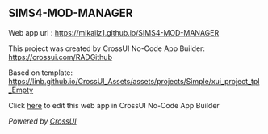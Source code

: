 ## SIMS4-MOD-MANAGER
Web app url : https://mikailz1.github.io/SIMS4-MOD-MANAGER

This project was created by CrossUI No-Code App Builder: https://crossui.com/RADGithub

Based on template: https://linb.github.io/CrossUI_Assets/assets/projects/Simple/xui_project_tpl_Empty

Click [here](https://crossui.com/RADGithub/#!from=github&owner=mikailz1&repo=SIMS4-MOD-MANAGER) to edit this web app in CrossUI No-Code App Builder

<i>Powered by [CrossUI](https://crossui.com)</i>
